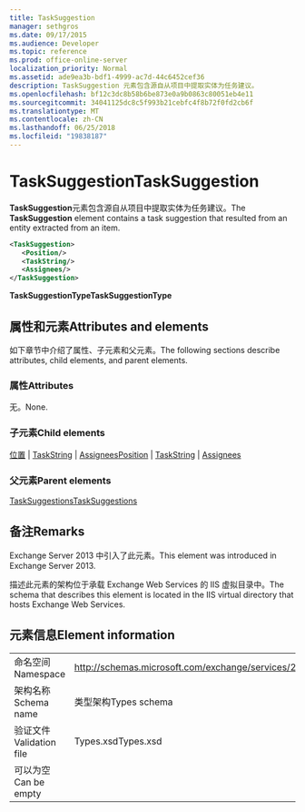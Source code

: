 ```yaml
---
title: TaskSuggestion
manager: sethgros
ms.date: 09/17/2015
ms.audience: Developer
ms.topic: reference
ms.prod: office-online-server
localization_priority: Normal
ms.assetid: ade9ea3b-bdf1-4999-ac7d-44c6452cef36
description: TaskSuggestion 元素包含源自从项目中提取实体为任务建议。
ms.openlocfilehash: bf12c3dc8b58b6be873e0a9b0863c80051eb4e11
ms.sourcegitcommit: 34041125dc8c5f993b21cebfc4f8b72f0fd2cb6f
ms.translationtype: MT
ms.contentlocale: zh-CN
ms.lasthandoff: 06/25/2018
ms.locfileid: "19838187"
---
```

# <a name="tasksuggestion"></a><span data-ttu-id="9afd6-103">TaskSuggestion</span><span class="sxs-lookup"><span data-stu-id="9afd6-103">TaskSuggestion</span></span>

<span data-ttu-id="9afd6-104">**TaskSuggestion**元素包含源自从项目中提取实体为任务建议。</span><span class="sxs-lookup"><span data-stu-id="9afd6-104">The **TaskSuggestion** element contains a task suggestion that resulted from an entity extracted from an item.</span></span> 
  
```XML
<TaskSuggestion>
   <Position/>
   <TaskString/>
   <Assignees/>
</TaskSuggestion>
```

<span data-ttu-id="9afd6-105">**TaskSuggestionType**</span><span class="sxs-lookup"><span data-stu-id="9afd6-105">**TaskSuggestionType**</span></span>

## <a name="attributes-and-elements"></a><span data-ttu-id="9afd6-106">属性和元素</span><span class="sxs-lookup"><span data-stu-id="9afd6-106">Attributes and elements</span></span>

<span data-ttu-id="9afd6-107">如下章节中介绍了属性、子元素和父元素。</span><span class="sxs-lookup"><span data-stu-id="9afd6-107">The following sections describe attributes, child elements, and parent elements.</span></span>
  
### <a name="attributes"></a><span data-ttu-id="9afd6-108">属性</span><span class="sxs-lookup"><span data-stu-id="9afd6-108">Attributes</span></span>

<span data-ttu-id="9afd6-109">无。</span><span class="sxs-lookup"><span data-stu-id="9afd6-109">None.</span></span>
  
### <a name="child-elements"></a><span data-ttu-id="9afd6-110">子元素</span><span class="sxs-lookup"><span data-stu-id="9afd6-110">Child elements</span></span>

<span data-ttu-id="9afd6-111">[位置](position.md) | [TaskString](taskstring.md) | [Assignees](assignees.md)</span><span class="sxs-lookup"><span data-stu-id="9afd6-111">[Position](position.md) | [TaskString](taskstring.md) | [Assignees](assignees.md)</span></span>
  
### <a name="parent-elements"></a><span data-ttu-id="9afd6-112">父元素</span><span class="sxs-lookup"><span data-stu-id="9afd6-112">Parent elements</span></span>

[<span data-ttu-id="9afd6-113">TaskSuggestions</span><span class="sxs-lookup"><span data-stu-id="9afd6-113">TaskSuggestions</span></span>](tasksuggestions.md)
  
## <a name="remarks"></a><span data-ttu-id="9afd6-114">备注</span><span class="sxs-lookup"><span data-stu-id="9afd6-114">Remarks</span></span>

<span data-ttu-id="9afd6-115">Exchange Server 2013 中引入了此元素。</span><span class="sxs-lookup"><span data-stu-id="9afd6-115">This element was introduced in Exchange Server 2013.</span></span>
  
<span data-ttu-id="9afd6-116">描述此元素的架构位于承载 Exchange Web Services 的 IIS 虚拟目录中。</span><span class="sxs-lookup"><span data-stu-id="9afd6-116">The schema that describes this element is located in the IIS virtual directory that hosts Exchange Web Services.</span></span>
  
## <a name="element-information"></a><span data-ttu-id="9afd6-117">元素信息</span><span class="sxs-lookup"><span data-stu-id="9afd6-117">Element information</span></span>

|||
|:-----|:-----|
|<span data-ttu-id="9afd6-118">命名空间</span><span class="sxs-lookup"><span data-stu-id="9afd6-118">Namespace</span></span>  <br/> |http://schemas.microsoft.com/exchange/services/2006/types  <br/> |
|<span data-ttu-id="9afd6-119">架构名称</span><span class="sxs-lookup"><span data-stu-id="9afd6-119">Schema name</span></span>  <br/> |<span data-ttu-id="9afd6-120">类型架构</span><span class="sxs-lookup"><span data-stu-id="9afd6-120">Types schema</span></span>  <br/> |
|<span data-ttu-id="9afd6-121">验证文件</span><span class="sxs-lookup"><span data-stu-id="9afd6-121">Validation file</span></span>  <br/> |<span data-ttu-id="9afd6-122">Types.xsd</span><span class="sxs-lookup"><span data-stu-id="9afd6-122">Types.xsd</span></span>  <br/> |
|<span data-ttu-id="9afd6-123">可以为空</span><span class="sxs-lookup"><span data-stu-id="9afd6-123">Can be empty</span></span>  <br/> ||
   

